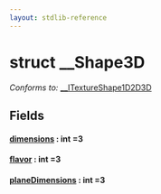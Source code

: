 ```yaml
---
layout: stdlib-reference
---
```


# struct \_\_Shape3D

*Conforms to:* [\_\_ITextureShape1D2D3D](/stdlib-reference/interfaces/ITextureShape1D2D3D/index)

## Fields

#### [dimensions](/stdlib-reference/types/Shape3D/dimensions) : int =3
#### [flavor](/stdlib-reference/types/Shape3D/flavor) : int =3
#### [planeDimensions](/stdlib-reference/types/Shape3D/planeDimensions) : int =3

